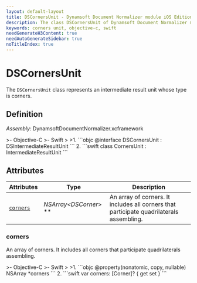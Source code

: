 ```yaml
---
layout: default-layout
title: DSCornersUnit - Dynamsoft Document Normalizer module iOS Edition API Reference
description: The class DSCornersUnit of Dynamsoft Document Normalizer module represents an intermediate result unit whose type is corners.
keywords: corners unit, objective-c, swift
needGenerateH3Content: true
needAutoGenerateSidebar: true
noTitleIndex: true
---
```


# DSCornersUnit

The `DSCornersUnit` class represents an intermediate result unit whose type is corners.

## Definition

*Assembly:* DynamsoftDocumentNormalizer.xcframework

<div class="sample-code-prefix"></div>
>- Objective-C
>- Swift
>
>1. 
```objc
@interface DSCornersUnit : DSIntermediateResultUnit
```
2. 
```swift
class CornersUnit : IntermediateResultUnit
```

## Attributes

| Attributes | Type | Description |
| ---------- | ---- | ----------- |
| [`corners`](#corners) | *NSArray<DSCorner*> \** | An array of corners. It includes all corners that participate quadrilaterals assembling. |

### corners

An array of corners. It includes all corners that participate quadrilaterals assembling.

<div class="sample-code-prefix"></div>
>- Objective-C
>- Swift
>
>1. 
```objc
@property(nonatomic, copy, nullable) NSArray<DSCorner *> *corners
```
2. 
```swift
var corners: [Corner]? { get set }
```
